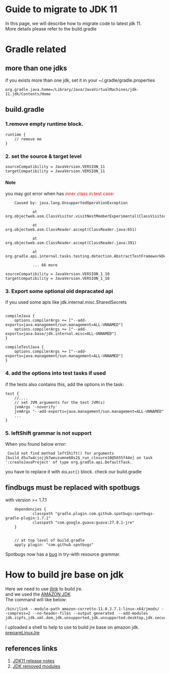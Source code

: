 # Guide to migrate to JDK 11
In this page, we will describe how to migrate code to latest jdk 11.
<br>
More details please refer to the build.gradle

# Gradle related
## more than one jdks
if you exists more than one jdk, set it in your ~/.gradle/gradle.properties
```
org.gradle.java.home=/Library/Java/JavaVirtualMachines/jdk-11.jdk/Contents/Home
```

## build.gradle
### 1.remove empty runtime block.
```
runtime {
    // remove me
}
```
### 2. set the source & target level
```
sourceCompatibility = JavaVersion.VERSION_11
targetCompatibility = JavaVersion.VERSION_11
```

#### Note 
you may got error when has <font color="red">inner class in test case</font>:
```
    Caused by: java.lang.UnsupportedOperationException

            at org.objectweb.asm.ClassVisitor.visitNestMemberExperimental(ClassVisitor.java:248)

            at org.objectweb.asm.ClassReader.accept(ClassReader.java:651)

            at org.objectweb.asm.ClassReader.accept(ClassReader.java:391)

            at org.gradle.api.internal.tasks.testing.detection.AbstractTestFrameworkDetector.classVisitor(AbstractTestFrameworkDetector.java:124)

            ... 66 more
```

```
sourceCompatibility = JavaVersion.VERSION_1_10
targetCompatibility = JavaVersion.VERSION_1_10
```


### 3. Export some optional old depracated api
if you used some apis like jdk.internal.misc.SharedSecrets
```

compileJava {
    options.compilerArgs += ["--add-exports=java.management/sun.management=ALL-UNNAMED"]
    options.compilerArgs += ["--add-exports=java.base/jdk.internal.misc=ALL-UNNAMED"]
}

compileTestJava {
    options.compilerArgs += ["--add-exports=java.management/sun.management=ALL-UNNAMED"]
}

```

### 4. add the options into test tasks if used

if the tests also contains this, add the options in the task:
```
test {
    //....
    // set JVM arguments for the test JVM(s)
    jvmArgs '-noverify'
    jvmArgs "--add-exports=java.management/sun.management=ALL-UNNAMED"
    ...
}
```

### 5. leftShift grammar is not support
When you found below error:
```
 Could not find method leftShift() for arguments [build_d5u7w4cjojjb7weuzumne60s2$_run_closure10@5655f44e] on task ':createJavaProject' of type org.gradle.api.DefaultTask.

```
you have to replace it with `doLast{}` block. check our build.gradle


## findbugs must be replaced with spotbugs
with version >= 1.7.1
```
    dependencies {
            classpath "gradle.plugin.com.github.spotbugs:spotbugs-gradle-plugin:1.7.1"
            classpath "com.google.guava:guava:27.0.1-jre"
    }
    
    
    // at top level of build.gradle
    apply plugin: "com.github.spotbugs"

```
Spotbugs now has a [bug](https://github.com/spotbugs/spotbugs/issues/493) in try-with resource grammar.


# How to build jre base on jdk
Here we need to use [jlink](https://docs.oracle.com/javase/9/tools/jlink.htm) to build jre.<br>
and we used the [AMAZON JDK](https://docs.aws.amazon.com/corretto/latest/corretto-11-ug/downloads-list.html)<br>
The command will like below:
```
/bin/jlink --module-path amazon-corretto-11.0.3.7.1-linux-x64/jmods/ --compress=2 --no-header-files --output generated  --add-modules jdk.zipfs,jdk.xml.dom,jdk.unsupported,jdk.unsupported.desktop,jdk.security.jgss,jdk.security.auth,jdk.sctp,jdk.scripting.nashorn.shell,jdk.scripting.nashorn,jdk.rmic,jdk.pack,jdk.net,jdk.naming.rmi,jdk.naming.dns,jdk.management,jdk.management.jfr,jdk.management.agent,jdk.localedata,jdk.jstatd,jdk.jsobject,jdk.jshell,jdk.jlink,jdk.jfr,jdk.jdwp.agent,jdk.jdi,jdk.jdeps,jdk.jconsole,jdk.jcmd,jdk.javadoc,jdk.jartool,jdk.internal.vm.compiler.management,jdk.internal.vm.compiler,jdk.internal.vm.ci,jdk.internal.opt,jdk.internal.le,jdk.internal.jvmstat,jdk.internal.ed,jdk.httpserver,jdk.hotspot.agent,jdk.editpad,jdk.dynalink,jdk.crypto.ec,jdk.crypto.cryptoki,jdk.compiler,jdk.charsets,jdk.attach,jdk.aot,jdk.accessibility,java.xml,java.xml.crypto,java.transaction.xa,java.sql.rowset,java.sql,java.smartcardio,java.se,java.security.sasl,java.security.jgss,java.scripting,java.rmi,java.prefs,java.net.http,java.naming,java.management.rmi,java.management,java.logging,java.instrument,java.desktop,java.datatransfer,java.compiler,java.base,

```
I uploaded a shell to help to use to build jre base on amazon jdk.
[prepareLinuxJre](prepareLinuxJre.sh)



## references links

1. [JDK11 release notes](https://www.oracle.com/technetwork/java/javase/11-relnote-issues-5012449.html)
2. [JDK removed modules](http://openjdk.java.net/jeps/320)